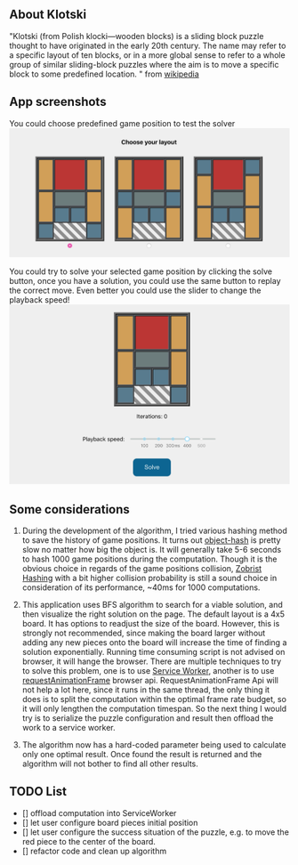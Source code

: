 ## About Klotski

"Klotski (from Polish klocki—wooden blocks) is a sliding block puzzle thought to have originated in the early 20th century. The name may refer to a specific layout of ten blocks, or in a more global sense to refer to a whole group of similar sliding-block puzzles where the aim is to move a specific block to some predefined location. " from [wikipedia](https://en.wikipedia.org/wiki/Klotski)

## App screenshots

You could choose predefined game position to test the solver
![Game layouts](https://github.com/cedricoode/klotski-app/blob/master/public/layouts.png)

You could try to solve your selected game position by clicking the solve button, once you have a solution, you could use the same button to replay the correct move.
Even better you could use the slider to change the playback speed!
![Game operation](https://github.com/cedricoode/klotski-app/blob/master/public/solver.png)

## Some considerations

1. During the development of the algorithm, I tried various hashing method to save the history of game positions. It turns out [object-hash](https://www.npmjs.com/package/object-hash) is pretty slow no matter how big the object is. It will generally take 5-6 seconds to hash 1000 game positions during the computation. Though it is the obvious choice in regards of the game positions collision, [Zobrist Hashing](https://en.wikipedia.org/wiki/Zobrist_hashing) with a bit higher collision probability is still a sound choice in consideration of its performance, ~40ms for 1000 computations.

2. This application uses BFS algorithm to search for a viable solution, and then visualize the right solution on the page. The default layout is a 4x5 board. It has options to readjust the size of the board. However, this is strongly not recommended, since making the board larger without adding any new pieces onto the board will increase the time of finding a solution exponentially. Running time consuming script is not advised on browser, it will hange the browser. There are multiple techniques to try to solve this problem, one is to use [Service Worker](https://developer.mozilla.org/en-US/docs/Web/API/ServiceWorker), another is to use [requestAnimationFrame](https://developer.mozilla.org/en-US/docs/Web/API/window/requestAnimationFrame) browser api.
   RequestAnimationFrame Api will not help a lot here, since it runs in the same thread, the only thing it does is to split the computation within the optimal frame rate budget, so it will only lengthen the computation timespan.
   So the next thing I would try is to serialize the puzzle configuration and result then offload the work to a service worker.

3. The algorithm now has a hard-coded parameter being used to calculate only one optimal result. Once found the result is returned and the algorithm will not bother to find all other results.

## TODO List

- [] offload computation into ServiceWorker
- [] let user configure board pieces initial position
- [] let user configure the success situation of the puzzle, e.g. to move the red piece to the center of the board.
- [] refactor code and clean up algorithm

